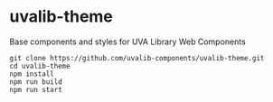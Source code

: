 # uvalib-theme

Base components and styles for UVA Library Web Components

```
git clone https://github.com/uvalib-components/uvalib-theme.git
cd uvalib-theme
npm install
npm run build
npm run start
```
